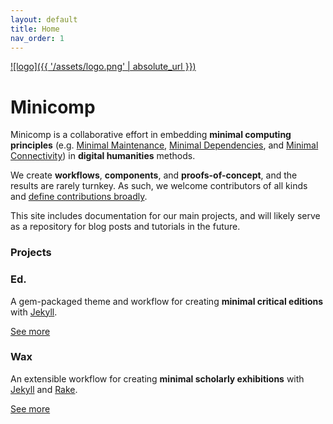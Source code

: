```yaml
---
layout: default
title: Home
nav_order: 1
---
```


[![logo]({{ '/assets/logo.png' | absolute_url }})](/)

# Minicomp

Minicomp is a collaborative effort in embedding __minimal computing principles__ (e.g. [Minimal Maintenance](http://go-dh.github.io/mincomp/thoughts/2016/10/03/tldr/#minimal-maintenance), [Minimal Dependencies](http://go-dh.github.io/mincomp/thoughts/2016/10/03/tldr/#minimal-dependencies), and [Minimal Connectivity](http://go-dh.github.io/mincomp/thoughts/2016/10/03/tldr/#minimal-connectivity)) in __digital humanities__ methods.

We create __workflows__, __components__, and __proofs-of-concept__, and the results are rarely turnkey. As such, we welcome contributors of all kinds and [define contributions broadly](/contributors).

This site includes documentation for our main projects, and will likely serve as a repository for blog posts and tutorials in the future.

### Projects

### Ed.
A gem-packaged theme and workflow for creating __minimal critical editions__ with [Jekyll](http://jekyllrb.com/).

[See more](ed/)

### Wax
An extensible workflow for creating __minimal scholarly exhibitions__ with [Jekyll](http://jekyllrb.com/) and [Rake](https://ruby.github.io/rake/).

[See more](wax/)
